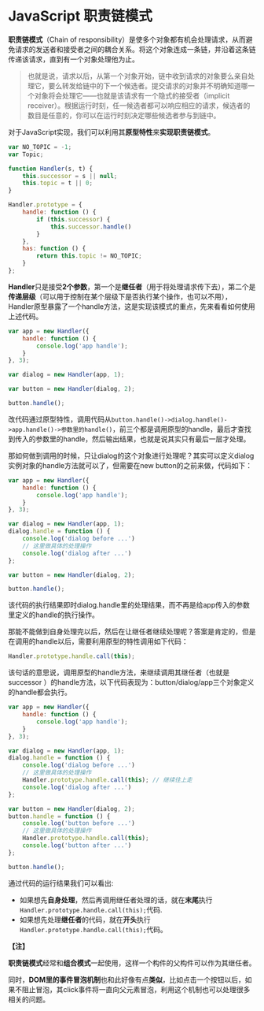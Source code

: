 JavaScript 职责链模式
=============

**职责链模式**（Chain of responsibility）是使多个对象都有机会处理请求，从而避免请求的发送者和接受者之间的耦合关系。将这个对象连成一条链，并沿着这条链传递该请求，直到有一个对象处理他为止。

> 也就是说，请求以后，从第一个对象开始，链中收到请求的对象要么亲自处理它，要么转发给链中的下一个候选者。提交请求的对象并不明确知道哪一个对象将会处理它——也就是该请求有一个隐式的接受者（implicit receiver）。根据运行时刻，任一候选者都可以响应相应的请求，候选者的数目是任意的，你可以在运行时刻决定哪些候选者参与到链中。

对于JavaScript实现，我们可以利用其**原型特性**来**实现职责链模式**。
```javascript
var NO_TOPIC = -1;
var Topic;

function Handler(s, t) {
    this.successor = s || null;
    this.topic = t || 0;
}

Handler.prototype = {
    handle: function () {
        if (this.successor) {
            this.successor.handle()
        }
    },
    has: function () {
        return this.topic != NO_TOPIC;
    }
};
```
**Handler**只是接受**2个参数**，第一个是**继任者**（用于将处理请求传下去），第二个是**传递层级**（可以用于控制在某个层级下是否执行某个操作，也可以不用），Handler原型暴露了一个handle方法，这是实现该模式的重点，先来看看如何使用上述代码。
```javascript
var app = new Handler({
    handle: function () {
        console.log('app handle');
    }
}, 3);

var dialog = new Handler(app, 1);

var button = new Handler(dialog, 2);

button.handle();
```
改代码通过原型特性，调用代码从`button.handle()->dialog.handle()->app.handle()->参数里的handle()`，前三个都是调用原型的handle，最后才查找到传入的参数里的handle，然后输出结果，也就是说其实只有最后一层才处理。

那如何做到调用的时候，只让dialog的这个对象进行处理呢？其实可以定义dialog实例对象的handle方法就可以了，但需要在new button的之前来做，代码如下：
```javascript
var app = new Handler({
    handle: function () {
        console.log('app handle');
    }
}, 3);

var dialog = new Handler(app, 1);
dialog.handle = function () {
    console.log('dialog before ...')
    // 这里做具体的处理操作
    console.log('dialog after ...')
};

var button = new Handler(dialog, 2);

button.handle();
```
该代码的执行结果即时dialog.handle里的处理结果，而不再是给app传入的参数里定义的handle的执行操作。

那能不能做到自身处理完以后，然后在让继任者继续处理呢？答案是肯定的，但是在调用的handle以后，需要利用原型的特性调用如下代码：
```javascript
Handler.prototype.handle.call(this);
```
该句话的意思说，调用原型的handle方法，来继续调用其继任者（也就是successor ）的handle方法，以下代码表现为：button/dialog/app三个对象定义的handle都会执行。
```javascript
var app = new Handler({
    handle: function () {
        console.log('app handle');
    }
}, 3);

var dialog = new Handler(app, 1);
dialog.handle = function () {
    console.log('dialog before ...')
    // 这里做具体的处理操作
    Handler.prototype.handle.call(this); // 继续往上走
    console.log('dialog after ...')
};

var button = new Handler(dialog, 2);
button.handle = function () {
    console.log('button before ...')
    // 这里做具体的处理操作
    Handler.prototype.handle.call(this);
    console.log('button after ...')
};

button.handle();
```
通过代码的运行结果我们可以看出:
- 如果想先**自身处理**，然后再调用继任者处理的话，就在**末尾**执行`Handler.prototype.handle.call(this);`代码.
- 如果想先处理**继任者**的代码，就在**开头**执行`Handler.prototype.handle.call(this);`代码。

**【注】**

**职责链模式**经常和**组合模式**一起使用，这样一个构件的父构件可以作为其继任者。

同时，**DOM里的事件冒泡机制**也和此好像有点**类似**，比如点击一个按钮以后，如果不阻止冒泡，其click事件将一直向父元素冒泡，利用这个机制也可以处理很多相关的问题。
